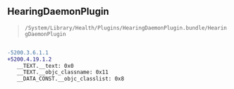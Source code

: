 ## HearingDaemonPlugin

> `/System/Library/Health/Plugins/HearingDaemonPlugin.bundle/HearingDaemonPlugin`

```diff

-5200.3.6.1.1
+5200.4.19.1.2
   __TEXT.__text: 0x0
   __TEXT.__objc_classname: 0x11
   __DATA_CONST.__objc_classlist: 0x8

```
